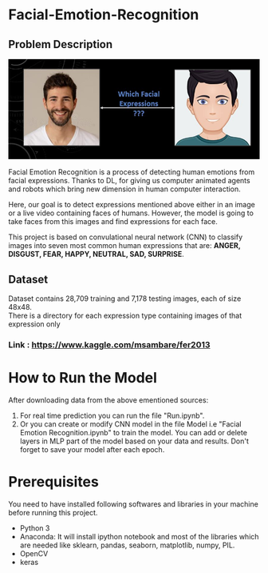 # Facial-Emotion-Recognition

## Problem Description
![alt text]( https://github.com/coolamit1232/Facial-Emotion-Recognition/blob/master/Output/Readme.JPG "Problem Description")

Facial Emotion Recognition is a process of detecting human emotions from facial expressions.
Thanks to DL, for giving us computer animated agents and robots which bring new dimension in human computer interaction.

Here, our goal is to detect expressions mentioned above either in an image or a live video containing faces of humans. However, the model is going to take faces from this images and find expressions for each face.
 
This project is based on convulational neural network (CNN) to classify images into seven most common human expressions that are: **ANGER, DISGUST, FEAR, HAPPY, NEUTRAL, SAD, SURPRISE**.


## Dataset
Dataset contains 28,709 training and 7,178 testing images, each of size 48x48. \
There is a directory for each expression type containing images of that expression only

### Link : https://www.kaggle.com/msambare/fer2013


# How to Run the Model

After downloading data from the above ementioned sources: 
 1. For real time prediction you can run the file "Run.ipynb".
 2. Or you can create or modify CNN model in the file Model i.e "Facial Emotion Recognition.ipynb" to train the model. You can add or delete layers in MLP part of the model based on your data and results. Don't forget to save your model after each epoch.


# Prerequisites
You need to have installed following softwares and libraries in your machine before running this project.

+ Python 3
+ Anaconda: It will install ipython notebook and most of the libraries which are needed like sklearn, pandas, seaborn, matplotlib, numpy, PIL.
+ OpenCV
+ keras

